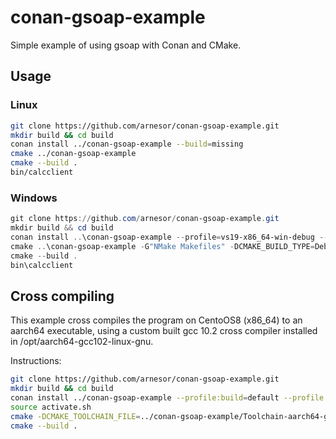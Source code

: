 # conan-gsoap-example
Simple example of using gsoap with Conan and CMake.

## Usage

### Linux
```bash
git clone https://github.com/arnesor/conan-gsoap-example.git
mkdir build && cd build
conan install ../conan-gsoap-example --build=missing
cmake ../conan-gsoap-example
cmake --build .
bin/calcclient
```

### Windows
```powershell
git clone https://github.com/arnesor/conan-gsoap-example.git
mkdir build && cd build
conan install ..\conan-gsoap-example --profile=vs19-x86_64-win-debug --build=missing
cmake ..\conan-gsoap-example -G"NMake Makefiles" -DCMAKE_BUILD_TYPE=Debug
cmake --build .
bin\calcclient
```

## Cross compiling
This example cross compiles the program on CentoOS8 (x86_64) to an aarch64
executable, using a custom built gcc 10.2 cross compiler installed in
/opt/aarch64-gcc102-linux-gnu.

Instructions:

```bash
git clone https://github.com/arnesor/conan-gsoap-example.git
mkdir build && cd build
conan install ../conan-gsoap-example --profile:build=default --profile:host=gcc102-aarch64 --build=missing
source activate.sh
cmake -DCMAKE_TOOLCHAIN_FILE=../conan-gsoap-example/Toolchain-aarch64-gcc102.cmake ../conan-gsoap-example/
cmake --build .
```
